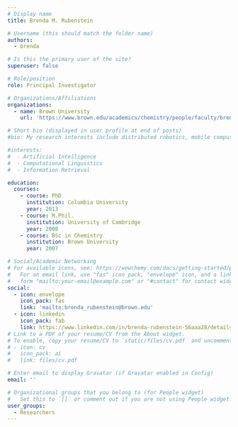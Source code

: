 ```yaml
---
# Display name
title: Brenda M. Rubenstein 

# Username (this should match the folder name)
authors:
  - brenda 

# Is this the primary user of the site?
superuser: false

# Role/position
role: Principal Investigator 

# Organizations/Affiliations
organizations:
  - name: Brown University
    url: 'https://www.brown.edu/academics/chemistry/people/faculty/brenda-m-rubenstein'

# Short bio (displayed in user profile at end of posts)
#bio: My research interests include distributed robotics, mobile computing and programmable matter.

#interests:
#  - Artificial Intelligence
#  - Computational Linguistics
#  - Information Retrieval

education:
  courses:
    - course: PhD 
      institution: Columbia University
      year: 2013
    - course: M.Phil.
      institution: University of Cambridge 
      year: 2008
    - course: BSc in Chemistry 
      institution: Brown University 
      year: 2007

# Social/Academic Networking
# For available icons, see: https://wowchemy.com/docs/getting-started/page-builder/#icons
#   For an email link, use "fas" icon pack, "envelope" icon, and a link in the
#   form "mailto:your-email@example.com" or "#contact" for contact widget.
social:
  - icon: envelope
    icon_pack: fas
    link: 'mailto:brenda_rubenstein@brown.edu'
  - icon: linkedin
    icon_pack: fab
    link: https://www.linkedin.com/in/brenda-rubenstein-56aaa28/details/education/ 
# Link to a PDF of your resume/CV from the About widget.
# To enable, copy your resume/CV to `static/files/cv.pdf` and uncomment the lines below.
# - icon: cv
#   icon_pack: ai
#   link: files/cv.pdf

# Enter email to display Gravatar (if Gravatar enabled in Config)
email: ''

# Organizational groups that you belong to (for People widget)
#   Set this to `[]` or comment out if you are not using People widget.
user_groups:
  - Researchers
---
```

